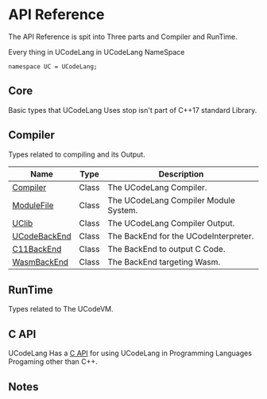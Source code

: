 # API Reference

The API Reference is spit into Three parts and Compiler and RunTime.

Every thing in UCodeLang in UCodeLang NameSpace

```
namespace UC = UCodeLang;
```

## Core
Basic types that UCodeLang Uses stop isn't part of C++17 standard Library.


## Compiler
Types related to compiling and its Output.


| Name | Type | Description |
|--- | --- |  --- | 
[Compiler](./Reference/Compiler/Compiler.md) | Class | The UCodeLang Compiler.
[ModuleFile](./Reference/Compiler/ModuleFile.md) | Class | The UCodeLang Compiler Module System.
[UClib](./Reference/Compiler/ModuleFile.md) | Class | The UCodeLang Compiler Output.
[UCodeBackEnd](./Reference/BackEnds/UCodeBackEnd.md) | Class | The BackEnd for the UCodeInterpreter.
[C11BackEnd](./Reference/BackEnds/C11BackEnd.md) | Class | The BackEnd to output C Code.
[WasmBackEnd](./Reference/BackEnds/WasmBackEnd.md) | Class | The BackEnd targeting Wasm.

## RunTime
Types related to The UCodeVM.


## C API
UCodeLang Has a [C API](./Reference/CAPI.md) for using UCodeLang in  Programming Languages Progaming other than C++.

## Notes
